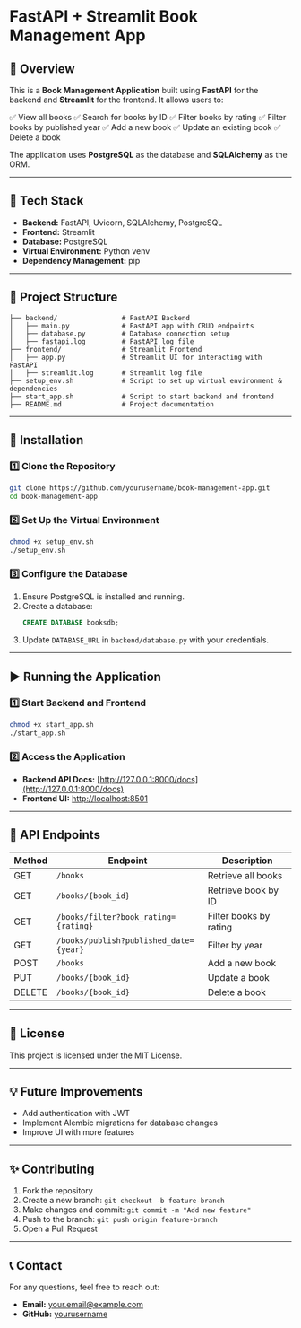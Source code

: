 # FastAPI + Streamlit Book Management App

## 📌 Overview
This is a **Book Management Application** built using **FastAPI** for the backend and **Streamlit** for the frontend. It allows users to:

✅ View all books
✅ Search for books by ID
✅ Filter books by rating
✅ Filter books by published year
✅ Add a new book
✅ Update an existing book
✅ Delete a book

The application uses **PostgreSQL** as the database and **SQLAlchemy** as the ORM.

---

## 🚀 Tech Stack
- **Backend:** FastAPI, Uvicorn, SQLAlchemy, PostgreSQL
- **Frontend:** Streamlit
- **Database:** PostgreSQL
- **Virtual Environment:** Python venv
- **Dependency Management:** pip

---

## 📂 Project Structure
```
├── backend/                # FastAPI Backend
│   ├── main.py             # FastAPI app with CRUD endpoints
│   ├── database.py         # Database connection setup
│   ├── fastapi.log         # FastAPI log file
├── frontend/               # Streamlit Frontend
│   ├── app.py              # Streamlit UI for interacting with FastAPI
│   ├── streamlit.log       # Streamlit log file
├── setup_env.sh            # Script to set up virtual environment & dependencies
├── start_app.sh            # Script to start backend and frontend
├── README.md               # Project documentation
```

---

## 🔧 Installation

### 1️⃣ Clone the Repository
```bash
git clone https://github.com/yourusername/book-management-app.git
cd book-management-app
```

### 2️⃣ Set Up the Virtual Environment
```bash
chmod +x setup_env.sh
./setup_env.sh
```

### 3️⃣ Configure the Database
1. Ensure PostgreSQL is installed and running.
2. Create a database:
   ```sql
   CREATE DATABASE booksdb;
   ```
3. Update `DATABASE_URL` in `backend/database.py` with your credentials.

---

## ▶ Running the Application
### 1️⃣ Start Backend and Frontend
```bash
chmod +x start_app.sh
./start_app.sh
```

### 2️⃣ Access the Application
- **Backend API Docs:** [http://127.0.0.1:8000/docs](http://127.0.0.1:8000/docs)
- **Frontend UI:** [http://localhost:8501](http://localhost:8501)

---

## 📡 API Endpoints
| Method  | Endpoint                  | Description                 |
|---------|---------------------------|-----------------------------|
| GET     | `/books`                   | Retrieve all books         |
| GET     | `/books/{book_id}`         | Retrieve book by ID        |
| GET     | `/books/filter?book_rating={rating}` | Filter books by rating |
| GET     | `/books/publish?published_date={year}` | Filter by year |
| POST    | `/books`                   | Add a new book             |
| PUT     | `/books/{book_id}`         | Update a book              |
| DELETE  | `/books/{book_id}`         | Delete a book              |

---

## 📜 License
This project is licensed under the MIT License.

---

## 💡 Future Improvements
- Add authentication with JWT
- Implement Alembic migrations for database changes
- Improve UI with more features

---

## ✨ Contributing
1. Fork the repository
2. Create a new branch: `git checkout -b feature-branch`
3. Make changes and commit: `git commit -m "Add new feature"`
4. Push to the branch: `git push origin feature-branch`
5. Open a Pull Request

---

## 📞 Contact
For any questions, feel free to reach out:
- **Email:** your.email@example.com
- **GitHub:** [yourusername](https://github.com/yourusername)

